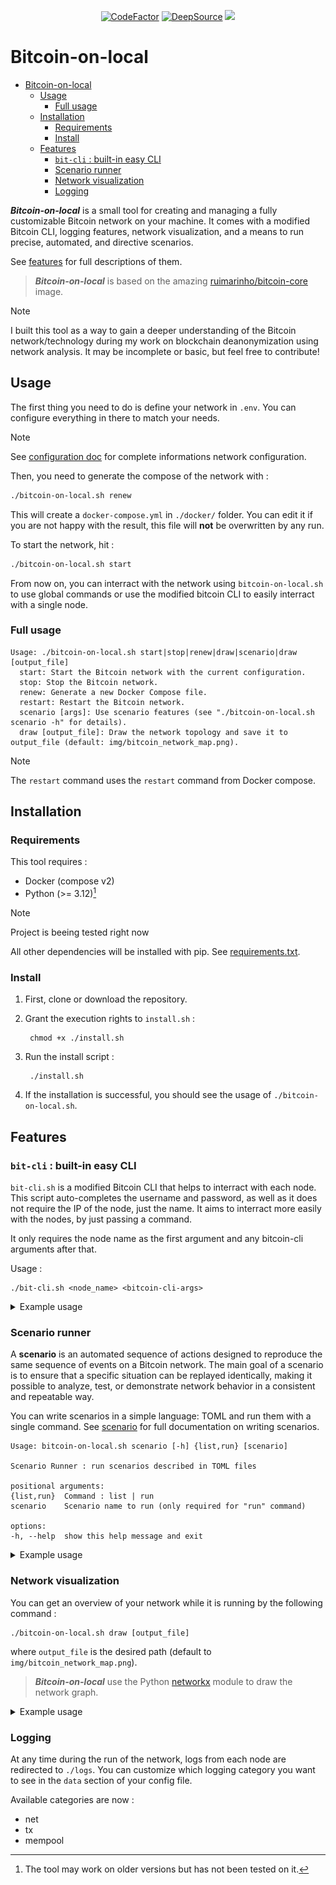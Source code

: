 <p align="center">
  <a href="https://www.codefactor.io/repository/github/pallandos/bitcoin-on-local"><img src="https://www.codefactor.io/repository/github/pallandos/bitcoin-on-local/badge" alt="CodeFactor" /></a>
  <a href="https://app.deepsource.com/gh/Pallandos/bitcoin-on-local/" target="_blank"><img alt="DeepSource" title="DeepSource" src="https://app.deepsource.com/gh/Pallandos/bitcoin-on-local.svg/?label=active+issues&token=kKD53qXxyNJvHRShZndumcGp"/></a>
  <a href="https://codecov.io/gh/Pallandos/bitcoin-on-local" ><img src="https://codecov.io/gh/Pallandos/bitcoin-on-local/branch/add-test/graph/badge.svg?token=NUKHTNQ5VH"/></a>
</p>

# Bitcoin-on-local

- [Bitcoin-on-local](#bitcoin-on-local)
	- [Usage](#usage)
		- [Full usage](#full-usage)
	- [Installation](#installation)
		- [Requirements](#requirements)
		- [Install](#install)
	- [Features](#features)
		- [`bit-cli` : built-in easy CLI](#bit-cli--built-in-easy-cli)
		- [Scenario runner](#scenario-runner)
		- [Network visualization](#network-visualization)
		- [Logging](#logging)


***Bitcoin-on-local*** is a small tool for creating and managing a fully customizable Bitcoin network on your machine. It comes with a modified Bitcoin CLI, logging features, network visualization, and a means to run precise, automated, and directive scenarios. 

See [features](#features) for full descriptions of them.

> ***Bitcoin-on-local*** is based on the amazing [ruimarinho/bitcoin-core](https://github.com/ruimarinho/docker-bitcoin-core) image.

> [!NOTE]
> I built this tool as a way to gain a deeper understanding of the Bitcoin network/technology during my work on blockchain deanonymization using network analysis. It may be incomplete or basic, but feel free to contribute!

## Usage

The first thing you need to do is define your network in `.env`. You can configure everything in there to match your needs. 

> [!NOTE]
> See [configuration doc](./doc/config.md) for complete informations network configuration.


Then, you need to generate the compose of the network with :

```sh
./bitcoin-on-local.sh renew
```

This will create a `docker-compose.yml` in `./docker/` folder. You can edit it if you are not happy with the result, this file will **not** be overwritten by any run. 

To start the network, hit : 

```sh
./bitcoin-on-local.sh start
```

From now on, you can interract with the network using `bitcoin-on-local.sh` to use global commands or use the modified bitcoin CLI to easily interract with a single node.   

### Full usage 

```
Usage: ./bitcoin-on-local.sh start|stop|renew|draw|scenario|draw [output_file]
  start: Start the Bitcoin network with the current configuration.
  stop: Stop the Bitcoin network.
  renew: Generate a new Docker Compose file.
  restart: Restart the Bitcoin network.
  scenario [args]: Use scenario features (see "./bitcoin-on-local.sh scenario -h" for details).
  draw [output_file]: Draw the network topology and save it to output_file (default: img/bitcoin_network_map.png).
```

> [!NOTE]
> The `restart` command uses the `restart` command from Docker compose.

## Installation

### Requirements

This tool requires :

- Docker (compose v2)
- Python (>= 3.12)[^1]

[^1]: The tool may work on older versions but has not been tested on it. 

> [!NOTE]
> Project is beeing tested right now 

All other dependencies will be installed with pip. See [requirements.txt](./requirements.txt).

### Install

1. First, clone or download the repository. 
2. Grant the execution rights to `install.sh` : 

		chmod +x ./install.sh

3. Run the install script :

		./install.sh

4. If the installation is successful, you should see the usage of `./bitcoin-on-local.sh`.

## Features

### `bit-cli` : built-in easy CLI

`bit-cli.sh` is a modified Bitcoin CLI that helps to interract with each node. This script auto-completes the username and password, as well as it does not require the IP of the node, just the name. It aims to interract more easily with the nodes, by just passing a command. 

It only requires the node name as the first argument and any bitcoin-cli arguments after that.

Usage : 

	./bit-cli.sh <node_name> <bitcoin-cli-args>

<details>

<summary> Example usage </summary>

Assuming you have the default `BASE_NAME`, all your nodes will be named `node_1`, `node_2`, `node_3` ...

	./bit-cli.sh node_1 getblockchaininfo

to get blockchain info.

	./bit-cli.sh node_2 getnetworkinfo

for network info.

	./bit-cli.sh node_2 generatetoaddress 11 "myaddress"

to generate 11 blocks, from `node_2` to *myaddress*.

</details>

### Scenario runner

A **scenario** is an automated sequence of actions designed to reproduce the same sequence of events on a Bitcoin network. The main goal of a scenario is to ensure that a specific situation can be replayed identically, making it possible to analyze, test, or demonstrate network behavior in a consistent and repeatable way.

You can write scenarios in a simple language: TOML and run them with a single command. See [scenario](./doc/scenario.md) for full documentation on writing scenarios.

	Usage: bitcoin-on-local.sh scenario [-h] {list,run} [scenario]

	Scenario Runner : run scenarios described in TOML files

	positional arguments:
	{list,run}  Command : list | run
	scenario    Scenario name to run (only required for "run" command)

	options:
	-h, --help  show this help message and exit

<details>

<summary> Example usage </summary>

```sh
./bitcoin-on-local.sh scenario list

>> [INFO ] Using scenario features
>> Available scenarios:
>> scenario2
>> scenario
```

to list all scenarios in the scenario folder. If you want to run a scenario among this list, use :

```sh
./bitcoin-on-local.sh scenario run scenario2
```

This command will print the steps and state of the current scenario.

Example of what is printed to the terminal during the run of a scenario : 

```
[INFO ] Using scenario features
[Scenario] Loaded scenario: scenario
==========================================
Name: My scenario for bitcoin net 

Description: This is an example scenario It will describe in a sequential order some tasks which will be executed by the network.

Written by: Pallandos

Date: 2025-06-10 13:08:00
==========================================
[SCENARIO] Running scenario: My scenario for bitcoin net

[SCENARIO] Step 1/8
Running step: Create wallet (on node: node_1)

[SCENARIO] Step 2/8
Running step: Create address (on node: node_1)
Stored result in variable: ADDRESS1 = bcrt1q9vqtd0vtr75gdsuc8gtx8ku3vqrggn5aqefccd

[SCENARIO] Step 3/8
Running step: Mine some blocks (on node: node_1)

[SCENARIO] Step 4/8
Running step: Create wallet (on node: node_2)

[SCENARIO] Step 5/8
Running step: Create address (on node: node_2)
Stored result in variable: ADDRESS2 = bcrt1qswcy4phya7qx9x0084n9d9dmv39y2nz2m6apee

[SCENARIO] Step 6/8
Running step: send coins (on node: node_1)

[SCENARIO] Step 7/8
Running step: mine to confirm (on node: node_1)

[SCENARIO] Step 8/8
Running step: print balance (on node: node_2)
Result: 
 → 10.0 

[SCENARIO] Scenario execution completed.
```

</details>

### Network visualization

You can get an overview of your network while it is running by the following command :

	./bitcoin-on-local.sh draw [output_file]

where `output_file` is the desired path (default to `img/bitcoin_network_map.png`).

> ***Bitcoin-on-local*** use the Python [networkx](https://github.com/networkx/networkx) module to draw the network graph.

<details>

<summary> Example usage </summary>

Here is the example of a network graph with 5 nodes :

![Bitcoin Network with 5 nodes](./doc/data/bitcoin_network_map.png)

</details>

### Logging

At any time during the run of the network, logs from each node are redirected to `./logs`. You can customize which logging category you want to see in the `data` section of your config file. 

Available categories are now : 

- net 
- tx
- mempool

